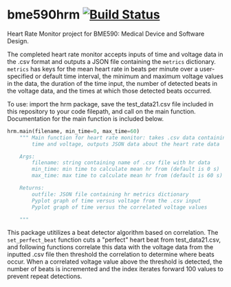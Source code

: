 # bme590hrm [![Build Status](https://travis-ci.org/sputney13/bme590hrm.svg?branch=master)](https://travis-ci.org/sputney13/bme590hrm)
Heart Rate Monitor project for BME590: Medical Device and Software Design.

The completed heart rate monitor accepts inputs of time and voltage data in the .csv format and outputs a JSON file containing the `metrics` dictionary. `metrics` has keys for the mean heart rate in beats per minute over a user-specified or default time interval, the minimum and maximum voltage values in the data, the duration of the time input, the number of detected beats in the voltage data, and the times at which those detected beats occurred.

To use: import the hrm package, save the test_data21.csv file included in this repository to your code filepath, and call on the main function. Documentation for the main function is included below.

```python
hrm.main(filename, min_time=0, max_time=60)
    """ Main function for heart rate monitor: takes .csv data containing
        time and voltage, outputs JSON data about the heart rate data

    Args:
        filename: string containing name of .csv file with hr data
        min_time: min time to calculate mean hr from (default is 0 s)
        max_time: max time to calculate mean hr from (default is 60 s)

    Returns:
        outfile: JSON file containing hr metrics dictionary
        Pyplot graph of time versus voltage from the .csv input
        Pyplot graph of time versus the correlated voltage values

    """
```

This package utitilizes a beat detector algorithm based on correlation. The `set_perfect_beat` function cuts a "perfect" heart beat from test_data21.csv, and following functions correlate this data with the voltage data from the inputted .csv file then threshold the correlation to determine where beats occur. When a correlated voltage value above the threshold is detected, the number of beats is incremented and the index iterates forward 100 values to prevent repeat detections. 
